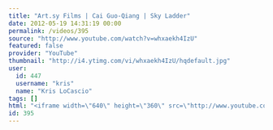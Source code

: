 ```yaml
---
title: "Art.sy Films | Cai Guo-Qiang | Sky Ladder"
date: 2012-05-19 14:31:19 00:00
permalink: /videos/395
source: "http://www.youtube.com/watch?v=whxaekh4IzU"
featured: false
provider: "YouTube"
thumbnail: "http://i4.ytimg.com/vi/whxaekh4IzU/hqdefault.jpg"
user:
  id: 447
  username: "kris"
  name: "Kris LoCascio"
tags: []
html: "<iframe width=\"640\" height=\"360\" src=\"http://www.youtube.com/embed/whxaekh4IzU?wmode=transparent&fs=1&feature=oembed\" frameborder=\"0\" allowfullscreen></iframe>"
id: 395
---
```



